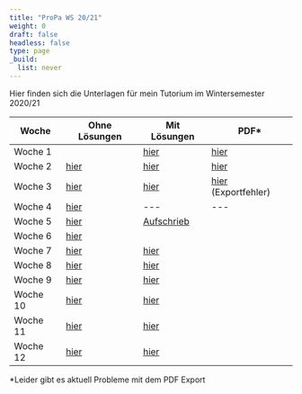 ```yaml
---
title: "ProPa WS 20/21"
weight: 0
draft: false
headless: false
type: page
_build:
  list: never
---
```

Hier finden sich die Unterlagen für mein Tutorium im Wintersemester 2020/21

| Woche					| Ohne Lösungen					| Mit Lösungen					| PDF*						|
|-----------------------|-------------------------------|-------------------------------|---------------------------|
| Woche 1				| 								| [hier](Tutorium_1.html)			| [hier](Tutorium_1.pdf)	|
| Woche 2				| [hier](Tutorium_2_pre.html)		| [hier](Tutorium_2.html)			| [hier](Tutorium_2.pdf)	|
| Woche 3				| [hier](Tutorium_3_pre.html)		| [hier](Tutorium_3.html)			| [hier](Tutorium_3.pdf) (Exportfehler)	|
| Woche 4				| [hier](Tutorium_4_pre.html)		| ---							| ---						|
| Woche 5				| [hier](Tutorium_5_pre.html)		| [Aufschrieb](Tutorium_5.pdf)	|							|
| Woche 6				| [hier](Tutorium_6_pre.html)		|								|							|
| Woche 7				| [hier](Tutorium_7_pre.html)		|	[hier](Tutorium_7.html)     |							|
| Woche 8       | [hier](Tutorium_8_pre.html)   | [hier](Tutorium_8.html)              |             |
| Woche 9       | [hier](Tutorium_9_pre.html)   | [hier](Tutorium_9.html)              |             |
| Woche 10       | [hier](Tutorium_10_pre.html)   | [hier](Tutorium_10.html)              |             |
| Woche 11       | [hier](Tutorium_11_pre.html)   | [hier](Tutorium_11.html)              |             |
| Woche 12       | [hier](Tutorium_12_pre.html)   | [hier](Tutorium_12.html)              |             |

*Leider gibt es aktuell Probleme mit dem PDF Export
